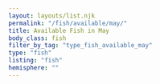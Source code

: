 ```yaml
---
layout: layouts/list.njk
permalink: "/fish/available/may/"
title: Available Fish in May
body_class: fish
filter_by_tag: "type_fish_available_may"
type: "fish"
listing: "fish"
hemisphere: ""
---
```

